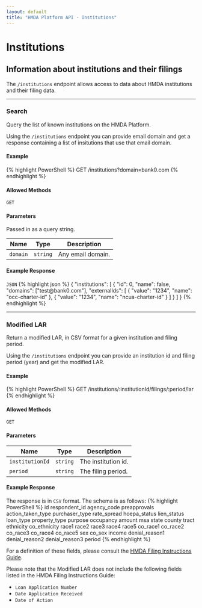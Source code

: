 ```yaml
---
layout: default
title: "HMDA Platform API - Institutions"
---
```


<hgroup>
  <h1>Institutions</h1>
  <h2>Information about institutions and their filings</h2>
  <p class="usa-font-lead">The <code>/institutions</code> endpoint allows access to data about HMDA institutions and their filing data.</p>
</hgroup>

---

<hgroup>
  <h3 id="search">Search</h3>
  <p class="usa-font-lead">Query the list of known institutions on the HMDA Platform.</p>
  <p>Using the <code>/institutions</code> endpoint you can provide email domain and get a response containing a list of insitutions that use that email domain.</p>
</hgroup>

<h4>Example</h4>
{% highlight PowerShell %}
GET /institutions?domain=bank0.com
{% endhighlight %}

<h4>Allowed Methods</h4>
<code>GET</code>

<h4>Parameters</h4>
<p class="usa-text-small">Passed in as a query string.</p>
<table>
<thead>
  <tr>
    <th>Name</th>
    <th>Type</th>
    <th>Description</th>
  </tr>
</thead>
<tbody>
  <tr>
    <td><code>domain</code></td>
    <td><code>string</code></td>
    <td>Any email domain.</td>
  </tr>
</tbody>
</table>

<h4>Example Response</h4>
<section class="code-block">
<code>JSON</code>
{% highlight json %}
{
  "institutions": [
    {
      "id": 0,
      "name": false,
      "domains": ["test@bank0.com"],
      "externalIds": [
        {
          "value": "1234",
          "name": "occ-charter-id"
        },
        {
          "value": "1234",
          "name": "ncua-charter-id"
        }
      ]
    }
  ]
}
{% endhighlight %}
</section>

---

<hgroup>
  <h3 id="modified-lar">Modified LAR</h3>
  <p class="usa-font-lead">Return a modified LAR, in CSV format for a given institution and filing period.</p>
  <p>Using the <code>/institutions</code> endpoint you can provide an institution id and filing period (year) and get the modified LAR.</p>
</hgroup>

<h4>Example</h4>
{% highlight PowerShell %}
GET /institutions/:institutionId/filings/:period/lar
{% endhighlight %}

<h4>Allowed Methods</h4>
<code>GET</code>

<h4>Parameters</h4>
<table>
  <thead>
    <tr>
      <th>Name</th>
      <th>Type</th>
      <th>Description</th>
    </tr>
  </thead>
  <tbody>
    <tr>
      <td><code>institutionId</code></td>
      <td><code>string</code></td>
      <td>The institution id.</td>
    </tr>
    <tr>
      <td><code>period</code></td>
      <td><code>string</code></td>
      <td>The filing period.</td>
    </tr>
  </tbody>
</table>

<h4>Example Response</h4>
<p>The response is in <code>CSV</code> format. The schema is as follows:
{% highlight PowerShell %}
id
respondent_id
agency_code
preapprovals
action_taken_type
purchaser_type
rate_spread
hoepa_status
lien_status
loan_type
property_type
purpose
occupancy
amount
msa
state
county
tract
ethnicity
co_ethnicity
race1
race2
race3
race4
race5
co_race1
co_race2
co_race3
co_race4
co_race5
sex
co_sex
income
denial_reason1
denial_reason2
denial_reason3
period
{% endhighlight %}
</p>
<p class="usa-text-small">For a definition of these fields, please consult the <a href="http://www.consumerfinance.gov/data-research/hmda/static/for-filers/2017/2017-HMDA-FIG.pdf" title="HMDA Filing Instructions Guide">HMDA Filing Instructions Guide</a>.</p>
<p class="usa-text-small">Please note that the Modified LAR does not include the following fields listed in the HMDA Filing Instructions Guide:
<ul>
<li><code>Loan Application Number</code></li>
<li><code>Date Application Received</code></li>
<li><code>Date of Action</code></li>
</ul>
</p>